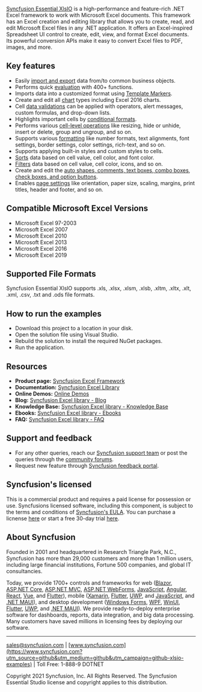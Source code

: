 [Syncfusion Essential XlsIO](https://www.syncfusion.com/document-processing/excel-framework/net-core?utm_source=github&utm_medium=github&utm_campaign=github-xlsio-examples) is a high-performance and feature-rich .NET Excel framework to work with Microsoft Excel documents. This framework has an Excel creation and editing library that allows you to create, read, and edit Microsoft Excel files in any .NET application. It offers an Excel-inspired Spreadsheet UI control to create, edit, view, and format Excel documents. Its powerful conversion APIs make it easy to convert Excel files to PDF, images, and more.

## Key features
* Easily [import and export](https://help.syncfusion.com/file-formats/xlsio/working-with-data?utm_source=github&utm_medium=github&utm_campaign=github-xlsio-examples) data from/to common business objects.
* Performs quick [evaluation](https://help.syncfusion.com/file-formats/xlsio/working-with-formulas?utm_source=github&utm_medium=github&utm_campaign=github-xlsio-examples) with 400+ functions.
* Imports data into a customized format using [Template Markers](https://help.syncfusion.com/file-formats/xlsio/working-with-template-markers?utm_source=github&utm_medium=github&utm_campaign=github-xlsio-examples).
* Create and edit all [chart](https://help.syncfusion.com/file-formats/xlsio/working-with-charts?utm_source=github&utm_medium=github&utm_campaign=github-xlsio-examples) types including Excel 2016 charts.
* Cell [data validations](https://help.syncfusion.com/file-formats/xlsio/working-with-data-validation?utm_source=github&utm_medium=github&utm_campaign=github-xlsio-examples) can be applied with operators, alert messages, custom formulas, and drop-down lists.
* Highlights important cells by [conditional formats](https://help.syncfusion.com/file-formats/xlsio/working-with-conditional-formatting?utm_source=github&utm_medium=github&utm_campaign=github-xlsio-examples).
* Performs various [cell-level operations](https://help.syncfusion.com/file-formats/xlsio/worksheet-cells-manipulation?utm_source=github&utm_medium=github&utm_campaign=github-xlsio-examples) like resizing, hide or unhide, insert or delete, group and ungroup, and so on.
* Supports various [formatting](https://help.syncfusion.com/file-formats/xlsio/working-with-cell-or-range-formatting?utm_source=github&utm_medium=github&utm_campaign=github-xlsio-examples) like number formats, text alignments, font settings, border settings, color settings, rich-text, and so on.
* Supports applying built-in styles and custom styles to cells.
* [Sorts](https://help.syncfusion.com/file-formats/xlsio/worksheet-cells-manipulation#data-sorting?utm_source=github&utm_medium=github&utm_campaign=github-xlsio-examples) data based on cell value, cell color, and font color.
* [Filters](https://help.syncfusion.com/file-formats/xlsio/worksheet-cells-manipulation#data-filtering?utm_source=github&utm_medium=github&utm_campaign=github-xlsio-examples) data based on cell value, cell color, icons, and so on.
* Create and edit the [auto shapes, comments, text boxes, combo boxes, check boxes, and option buttons](https://help.syncfusion.com/file-formats/xlsio/working-with-drawing-objects?utm_source=github&utm_medium=github&utm_campaign=github-xlsio-examples).
* Enables [page settings](https://help.syncfusion.com/file-formats/xlsio/working-with-excel-worksheet#page-setup-settings?utm_source=github&utm_medium=github&utm_campaign=github-xlsio-examples) like orientation, paper size, scaling, margins, print titles, header and footer, and so on.

## Compatible Microsoft Excel Versions

* Microsoft Excel 97-2003
* Microsoft Excel 2007
* Microsoft Excel 2010
* Microsoft Excel 2013
* Microsoft Excel 2016
* Microsoft Excel 2019

## Supported File Formats

Syncfusion Essential XlsIO supports .xls, .xlsx, .xlsm, .xlsb, .xltm, .xltx, .xlt, .xml, .csv, .txt and .ods file formats.

## How to run the examples

* Download this project to a location in your disk.
* Open the solution file using Visual Studio.
* Rebuild the solution to install the required NuGet packages.
* Run the application.

## Resources

* **Product page:** [Syncfusion Excel Framework](https://www.syncfusion.com/document-processing/excel-framework/net-core?utm_source=github&utm_medium=github&utm_campaign=github-xlsio-examples)
* **Documentation:** [Syncfusion Excel Library](https://help.syncfusion.com/file-formats/xlsio/overview?utm_source=github&utm_medium=github&utm_campaign=github-xlsio-examples)
* **Online Demos:** [Online Demos](https://ej2.syncfusion.com/aspnetcore/XlsIO/Create#/material?utm_source=github&utm_medium=github&utm_campaign=github-xlsio-examples)
* **Blog:** [Syncfusion Excel library - Blog](https://www.syncfusion.com/blogs/category/xlsio?utm_source=github&utm_medium=github&utm_campaign=github-xlsio-examples)
* **Knowledge Base:** [Syncfusion Excel library - Knowledge Base](https://www.syncfusion.com/kb/windowsforms/xlsio?utm_source=github&utm_medium=github&utm_campaign=github-xlsio-examples)
* **Ebooks:** [Syncfusion Excel library - Ebooks](https://www.syncfusion.com/succinctly-free-ebooks?utm_source=github&utm_medium=github&utm_campaign=github-xlsio-examples)
* **FAQ:** [Syncfusion Excel library - FAQ](https://www.syncfusion.com/faq/?utm_source=github&utm_medium=github&utm_campaign=github-xlsio-examples)

## Support and feedback

* For any other queries, reach our [Syncfusion support team](https://www.syncfusion.com/support/directtrac/incidents/newincident?utm_source=github&utm_medium=listing&utm_campaign=github-xlsio-examples) or post the queries through the [community forums](https://www.syncfusion.com/forums?utm_source=github&utm_medium=listing&utm_campaign=github-xlsio-examples).
* Request new feature through [Syncfusion feedback portal](https://www.syncfusion.com/feedback?utm_source=github&utm_medium=listing&utm_campaign=github-xlsio-examples).

## Syncfusion's licensed

This is a commercial product and requires a paid license for possession or use. Syncfusions licensed software, including this component, is subject to the terms and conditions of [Syncfusion's EULA](https://www.syncfusion.com/eula/es/?utm_source=github&utm_medium=listing&utm_campaign=github-xlsio-examples). You can purchase a licnense [here](https://www.syncfusion.com/sales/products?utm_source=github&utm_medium=listing&utm_campaign=github-xlsio-examples) or start a free 30-day trial [here](https://www.syncfusion.com/account/manage-trials/start-trials?utm_source=github&utm_medium=listing&utm_campaign=github-xlsio-examples).

## About Syncfusion
Founded in 2001 and headquartered in Research Triangle Park, N.C., Syncfusion has more than 29,000 customers and more than 1 million users, including large financial institutions, Fortune 500 companies, and global IT consultancies.
 
Today, we provide 1700+ controls and frameworks for web ([Blazor](https://www.syncfusion.com/blazor-components?utm_source=github&utm_medium=github&utm_campaign=github-xlsio-examples), [ASP.NET Core](https://www.syncfusion.com/aspnet-core-ui-controls?utm_source=github&utm_medium=github&utm_campaign=github-xlsio-examples), [ASP.NET MVC](https://www.syncfusion.com/aspnet-mvc-ui-controls?utm_source=github&utm_medium=github&utm_campaign=github-xlsio-examples), [ASP.NET WebForms](https://www.syncfusion.com/jquery/aspnet-webforms-ui-controls?utm_source=github&utm_medium=github&utm_campaign=github-xlsio-examples), [JavaScript](https://www.syncfusion.com/javascript-ui-controls?utm_source=github&utm_medium=github&utm_campaign=github-xlsio-examples), [Angular](https://www.syncfusion.com/angular-ui-components?utm_source=github&utm_medium=github&utm_campaign=github-xlsio-examples), [React](https://www.syncfusion.com/react-ui-components?utm_source=github&utm_medium=github&utm_campaign=github-xlsio-examples), [Vue](https://www.syncfusion.com/vue-ui-components?utm_source=github&utm_medium=github&utm_campaign=github-xlsio-examples), and [Flutter](https://www.syncfusion.com/flutter-widgets?utm_source=github&utm_medium=github&utm_campaign=github-xlsio-examples)), mobile ([Xamarin](https://www.syncfusion.com/xamarin-ui-controls?utm_source=github&utm_medium=github&utm_campaign=github-xlsio-examples), [Flutter](https://www.syncfusion.com/flutter-widgets?utm_source=github&utm_medium=github&utm_campaign=github-xlsio-examples), [UWP](https://www.syncfusion.com/uwp-ui-controls?utm_source=github&utm_medium=github&utm_campaign=github-xlsio-examples), and [JavaScript](https://www.syncfusion.com/javascript-ui-controls?utm_source=github&utm_medium=github&utm_campaign=github-xlsio-examples), and [.NET MAUI](https://www.syncfusion.com/maui-controls?utm_source=github&utm_medium=github&utm_campaign=github-xlsio-examples)), and desktop development ([Windows Forms](https://www.syncfusion.com/winforms-ui-controls?utm_source=github&utm_medium=github&utm_campaign=github-xlsio-examples), [WPF](https://www.syncfusion.com/wpf-ui-controls?utm_source=github&utm_medium=github&utm_campaign=github-xlsio-examples), [WinUI](https://www.syncfusion.com/winui-controls?utm_source=github&utm_medium=github&utm_campaign=github-xlsio-examples), [Flutter](https://www.syncfusion.com/flutter-widgets?utm_source=github&utm_medium=github&utm_campaign=github-xlsio-examples), [UWP](https://www.syncfusion.com/uwp-ui-controls?utm_source=github&utm_medium=github&utm_campaign=github-xlsio-examples), and [.NET MAUI](https://www.syncfusion.com/maui-controls?utm_source=github&utm_medium=github&utm_campaign=github-xlsio-examples)). We provide ready-to-deploy enterprise software for dashboards, reports, data integration, and big data processing. Many customers have saved millions in licensing fees by deploying our software.
___

[sales@syncfusion.com](mailto:sales@syncfusion.com?utm_source=github&utm_medium=github&utm_campaign=github-xlsio-examples) | [www.syncfusion.com](https://www.syncfusion.com?utm_source=github&utm_medium=github&utm_campaign=github-xlsio-examples) | Toll Free: 1-888-9 DOTNET

Copyright 2021 Syncfusion, Inc. All Rights Reserved. The Syncfusion Essential Studio license and copyright applies to this distribution.

